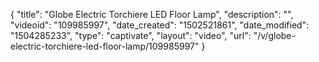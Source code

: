 {
    "title": "Globe Electric Torchiere LED Floor Lamp",
    "description": "",
    "videoid": "109985997",
    "date_created": "1502521861",
    "date_modified": "1504285233",
    "type": "captivate",
    "layout": "video",
    "url": "\/v\/globe-electric-torchiere-led-floor-lamp\/109985997"
}